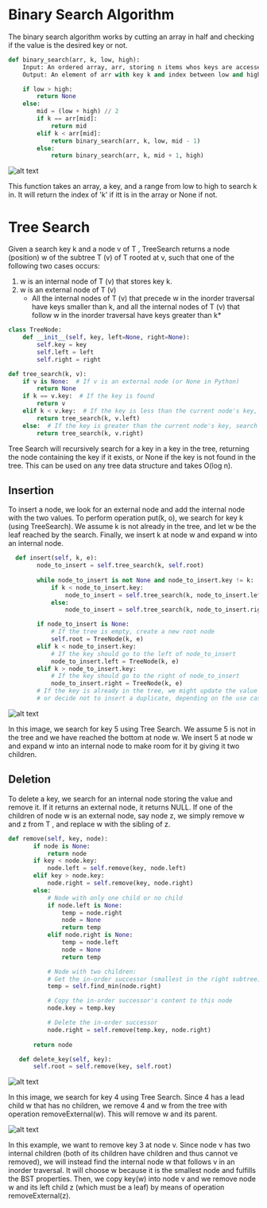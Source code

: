 # Binary Search Algorithm

The binary search algorithm works by cutting an array in half and checking if the value is the desired key or not. 

```python
def binary_search(arr, k, low, high):
    Input: An ordered array, arr, storing n items whos keys are accessed with method key(i) and whos elements are accessed with method elem(i); a search key k; and integers low and high
    Output: An element of arr with key k and index between low and high, if such an element exists, and otherwise the special element null

    if low > high:
        return None
    else:
        mid = (low + high) // 2
        if k == arr[mid]:
            return mid
        elif k < arr[mid]:
            return binary_search(arr, k, low, mid - 1)
        else:
            return binary_search(arr, k, mid + 1, high)
```

![alt text](image.png)

This function takes an array, a key, and a range from low to high to search k in. It will return the index of 'k' if itt is in the array or None if not. 

# Tree Search

Given a search key k and a node v of T , TreeSearch returns a node (position) w of the subtree T (v) of T rooted at v, such that one of the following two cases occurs:

1. w is an internal node of T (v) that stores key k.
2. w is an external node of T (v)
    * All the internal nodes of T (v) that precede w in the inorder traversal have keys smaller than k, and all the internal nodes of T (v) that follow w in the inorder traversal have keys greater than k*

```python
class TreeNode:
    def __init__(self, key, left=None, right=None):
        self.key = key
        self.left = left
        self.right = right

def tree_search(k, v):
    if v is None:  # If v is an external node (or None in Python)
        return None
    if k == v.key:  # If the key is found
        return v
    elif k < v.key:  # If the key is less than the current node's key, search the left subtree
        return tree_search(k, v.left)
    else:  # If the key is greater than the current node's key, search the right subtree
        return tree_search(k, v.right)
```

Tree Search will recursively search for a key in a key in the tree, returning the node containing the key if it exists, or None if the key is not found in the tree. This can be used on any tree data structure and takes O(log n).

## Insertion

To insert a node, we look for an external node and add the internal node with the two values. To perform operation put(k, o), we search for key k (using TreeSearch). We assume k is not already in the tree, and let w be the leaf reached by the search. Finally, we insert k at node w and expand w into an internal node.


```python
  def insert(self, k, e):
        node_to_insert = self.tree_search(k, self.root)
        
        while node_to_insert is not None and node_to_insert.key != k:
            if k < node_to_insert.key:
                node_to_insert = self.tree_search(k, node_to_insert.left)
            else:
                node_to_insert = self.tree_search(k, node_to_insert.right)

        if node_to_insert is None:
            # If the tree is empty, create a new root node
            self.root = TreeNode(k, e)
        elif k < node_to_insert.key:
            # If the key should go to the left of node_to_insert
            node_to_insert.left = TreeNode(k, e)
        elif k > node_to_insert.key:
            # If the key should go to the right of node_to_insert
            node_to_insert.right = TreeNode(k, e)
        # If the key is already in the tree, we might update the value
        # or decide not to insert a duplicate, depending on the use case
```

![alt text](../photos/image-4.png)

In this image, we search for key 5 using Tree Search. We assume 5 is not in the tree and we have reached the bottom at node w. We insert 5 at node w and expand w into an internal node to make room for it by giving it two children. 

## Deletion

To delete a key, we search for an internal node storing the value and remove it. If it returns an external node, it returns NULL. If one of the children of node w is an external node, say node z, we simply remove w and z from T , and replace w with the sibling of z.

 ```python
 def remove(self, key, node):
        if node is None:
            return node
        if key < node.key:
            node.left = self.remove(key, node.left)
        elif key > node.key:
            node.right = self.remove(key, node.right)
        else:
            # Node with only one child or no child
            if node.left is None:
                temp = node.right
                node = None
                return temp
            elif node.right is None:
                temp = node.left
                node = None
                return temp

            # Node with two children:
            # Get the in-order successor (smallest in the right subtree)
            temp = self.find_min(node.right)

            # Copy the in-order successor's content to this node
            node.key = temp.key

            # Delete the in-order successor
            node.right = self.remove(temp.key, node.right)
        
        return node

    def delete_key(self, key):
        self.root = self.remove(key, self.root)

 ```
![alt text](../photos/image-5.png)

In this image, we search for key 4 using Tree Search. Since 4 has a lead child w that has no children, we remove 4 and w from the tree with operation removeExternal(w). This will remove w and its parent. 

![alt text](../photos/image-6.png)

In this example, we want to remove key 3 at node v. Since node v has two internal children (both of its children have children and thus cannot ve removed), we will instead find the internal node w that follows v in an inorder traversal. It will choose w because it is the smallest node and fulfills the BST properties. Then, we copy key(w) into node v and we remove node w and its left child z (which must be a leaf) by means of operation removeExternal(z). 